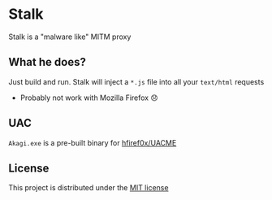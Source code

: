 # Stalk

Stalk is a "malware like" MITM proxy

## What he does?

Just build and run. Stalk will inject a `*.js` file into all your `text/html` requests

- Probably not work with Mozilla Firefox 😞

## UAC

`Akagi.exe` is a pre-built binary for [hfiref0x/UACME](https://github.com/hfiref0x/UACME)

## License

This project is distributed under the [MIT license](LICENSE)
